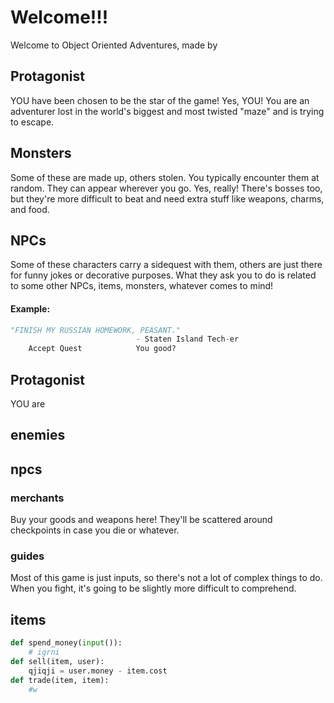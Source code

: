 # Welcome!!!
Welcome to Object Oriented Adventures, made by 
## Protagonist
YOU have been chosen to be the star of the game! Yes, YOU! You are an adventurer lost in the world's biggest and most twisted "maze" and is trying to escape.
## Monsters
Some of these are made up, others stolen. You typically encounter them at random. They can appear wherever you go. Yes, really! There's bosses too, but they're more difficult to beat and need extra stuff like weapons, charms, and food.
## NPCs
Some of these characters carry a sidequest with them, others are just there for funny jokes or decorative purposes. 
What they ask you to do is related to some other NPCs, items, monsters, whatever comes to mind! 
#### Example:
```python
"FINISH MY RUSSIAN HOMEWORK, PEASANT."
                            - Staten Island Tech-er
    Accept Quest            You good?
```
## Protagonist
YOU are 
## enemies
## npcs
### merchants
Buy your goods and weapons here! They'll be scattered around checkpoints in case you die or whatever.
### guides
Most of this game is just inputs, so there's not a lot of complex things to do. When you fight, it's going to be slightly more difficult to comprehend. 
## items
```python
def spend_money(input()):
    # igrni
def sell(item, user):
    qjiqji = user.money - item.cost
def trade(item, item):
    #w
```
